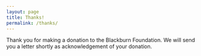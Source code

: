 ```yaml
---
layout: page
title: Thanks!
permalink: /thanks/
---
```


Thank you for making a donation to the Blackburn Foundation. We will send you a letter shortly as acknowledgement of your donation.
